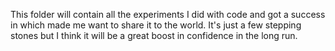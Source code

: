 This folder will contain all the experiments I did with code and got a success in which made me want to share it to the world.
It's just a few stepping stones but I think it will be a great boost in confidence in the long run.
